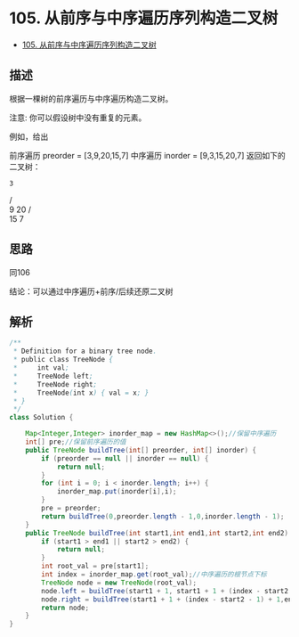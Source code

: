 # 105. 从前序与中序遍历序列构造二叉树

- [105. 从前序与中序遍历序列构造二叉树](https://leetcode-cn.com/problems/construct-binary-tree-from-preorder-and-inorder-traversal/)


## 描述
根据一棵树的前序遍历与中序遍历构造二叉树。

注意:
你可以假设树中没有重复的元素。

例如，给出

前序遍历 preorder = [3,9,20,15,7]
中序遍历 inorder = [9,3,15,20,7]
返回如下的二叉树：

    3
   / \
  9  20
    /  \
   15   7


## 思路

同106

结论：可以通过中序遍历+前序/后续还原二叉树


## 解析

```java
/**
 * Definition for a binary tree node.
 * public class TreeNode {
 *     int val;
 *     TreeNode left;
 *     TreeNode right;
 *     TreeNode(int x) { val = x; }
 * }
 */
class Solution {

    Map<Integer,Integer> inorder_map = new HashMap<>();//保留中序遍历
    int[] pre;//保留前序遍历的值
    public TreeNode buildTree(int[] preorder, int[] inorder) {
        if (preorder == null || inorder == null) {
            return null;
        }
        for (int i = 0; i < inorder.length; i++) {
            inorder_map.put(inorder[i],i);
        }
        pre = preorder;
        return buildTree(0,preorder.length - 1,0,inorder.length - 1);
    }
    public TreeNode buildTree(int start1,int end1,int start2,int end2) {
        if (start1 > end1 || start2 > end2) {
            return null;
        }
        int root_val = pre[start1];
        int index = inorder_map.get(root_val);//中序遍历的根节点下标
        TreeNode node = new TreeNode(root_val);
        node.left = buildTree(start1 + 1, start1 + 1 + (index - start2 - 1) ,start2 ,index - 1);
        node.right = buildTree(start1 + 1 + (index - start2 - 1) + 1,end1,index + 1,end2);
        return node;
    }
}

```